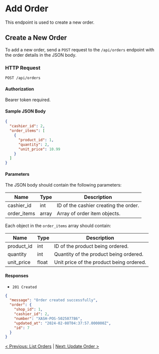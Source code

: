# Add Order

This endpoint is used to create a new order.

## Create a New Order

To add a new order, send a `POST` request to the `/api/orders` endpoint with the order details in the JSON body.

### HTTP Request

`POST /api/orders`

#### Authorization

Bearer token required.

#### Sample JSON Body

```json
{
  "cashier_id": 2,
  "order_items": [
    {
      "product_id": 1,
      "quantity": 2,
      "unit_price": 10.99
    }
  ]
}
```

#### Parameters

The JSON body should contain the following parameters:

| Name         | Type  | Description                           |
|--------------|-------|---------------------------------------|
| cashier_id   | int   | ID of the cashier creating the order. |
| order_items  | array | Array of order item objects.          |

Each object in the `order_items` array should contain:

| Name        | Type   | Description                               |
|-------------|--------|-------------------------------------------|
| product_id  | int    | ID of the product being ordered.          |
| quantity    | int    | Quantity of the product being ordered.    |
| unit_price  | float  | Unit price of the product being ordered.  |

#### Responses

- `201 Created`

```json
{
  "message": "Order created successfully",
  "order": {
    "shop_id": 1,
    "cashier_id": 2,
    "number": "XASH-POS-502507786",
    "updated_at": "2024-02-08T04:37:57.000000Z",
    "id": 7
  }
}
```

[< Previous: List Orders](/orders-management/list-orders.md) | [Next: Update Order >](/orders-management/update-order.md)